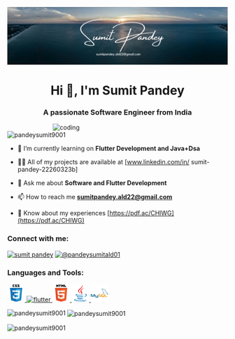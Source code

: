 ![logo](https://github.com/pandeysumit9001/pandeysumit9001/blob/main/gitbanner2.jpg)
<h1 align="center">Hi 👋, I'm Sumit Pandey</h1>
<h3 align="center">A passionate Software Engineer from India</h3>
<img align="right"alt="coding"width="400"src="https://user-images.githubusercontent.com/69011963/137184767-79a13ec7-1bb3-4341-a6da-3a149c9c159a.gif">
<p align="left"> <img src="https://komarev.com/ghpvc/?username=pandeysumit9001&label=Profile%20views&color=0e75b6&style=flat" alt="pandeysumit9001" /> </p>

- 🌱 I’m currently learning on **Flutter Development and Java+Dsa**

- 👨‍💻 All of my projects are available at [www.linkedin.com/in/ sumit-pandey-22260323b]

- 💬 Ask me about **Software and Flutter Development**

- 📫 How to reach me **sumitpandey.ald22@gmail.com**

- 📄 Know about my experiences [https://pdf.ac/CHlWG](https://pdf.ac/CHlWG)

<h3 align="left">Connect with me:</h3>
<p align="left">
<a href="https://linkedin.com/in/sumit pandey" target="blank"><img align="center" src="https://raw.githubusercontent.com/rahuldkjain/github-profile-readme-generator/master/src/images/icons/Social/linked-in-alt.svg" alt="sumit pandey" height="30" width="40" /></a>
<a href="https://www.hackerrank.com/@pandeysumitald01" target="blank"><img align="center" src="https://raw.githubusercontent.com/rahuldkjain/github-profile-readme-generator/master/src/images/icons/Social/hackerrank.svg" alt="@pandeysumitald01" height="30" width="40" /></a>
</p>

<h3 align="left">Languages and Tools:</h3>
<p align="left"> <a href="https://www.w3schools.com/css/" target="_blank" rel="noreferrer"> <img src="https://raw.githubusercontent.com/devicons/devicon/master/icons/css3/css3-original-wordmark.svg" alt="css3" width="40" height="40"/> </a> <a href="https://flutter.dev" target="_blank" rel="noreferrer"> <img src="https://www.vectorlogo.zone/logos/flutterio/flutterio-icon.svg" alt="flutter" width="40" height="40"/> </a> <a href="https://www.w3.org/html/" target="_blank" rel="noreferrer"> <img src="https://raw.githubusercontent.com/devicons/devicon/master/icons/html5/html5-original-wordmark.svg" alt="html5" width="40" height="40"/> </a> <a href="https://www.java.com" target="_blank" rel="noreferrer"> <img src="https://raw.githubusercontent.com/devicons/devicon/master/icons/java/java-original.svg" alt="java" width="40" height="40"/> </a> <a href="https://www.mysql.com/" target="_blank" rel="noreferrer"> <img src="https://raw.githubusercontent.com/devicons/devicon/master/icons/mysql/mysql-original-wordmark.svg" alt="mysql" width="40" height="40"/> </a> </p>

<p><img align="left" src="https://github-readme-stats.vercel.app/api/top-langs?username=pandeysumit9001&show_icons=true&locale=en&layout=compact" alt="pandeysumit9001" /></p>

<p>&nbsp;<img align="center" src="https://github-readme-stats.vercel.app/api?username=pandeysumit9001&show_icons=true&locale=en" alt="pandeysumit9001" /></p>

<p><img align="center" src="https://github-readme-streak-stats.herokuapp.com/?user=pandeysumit9001&" alt="pandeysumit9001" /></p>
